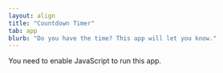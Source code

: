 ```yaml
---
layout: align
title: "Countdown Timer"
tab: app
blurb: "Do you have the time? This app will let you know."
---
```


<link rel="manifest" href="manifest.json"/>

<script defer="defer" src="static/js/main.3d3e8fc9.js"></script>

<link href="static/css/main.e6c13ad2.css" rel="stylesheet">

<noscript>You need to enable JavaScript to run this app.</noscript>

<div id="root"></div>
